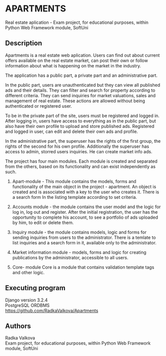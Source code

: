 # APARTMENTS 

Real estate aplication - Exam project, for educational purposes, within Python Web Framework module, SoftUni 

## Description

Apartments is a real estate web aplication. Users can find out about current offers available on the real estate market, can post their own or follow information about what is happening on the market in the industry. 

The application has a public part, a private part and an administrative part.

In the public part, users are unauthenticated but they can view all published ads and their details. They can filter and search for property according to different criteria. They can send inquiries for market valuations, sales and management of real estate. These actions are allowed without being authenticated or registered user.

To be in the private part of the site, users must be registered and logged in. After logging in, users have access to everything as in the public part, but also have their own profile to upload and store published ads. Registered and logged in user, can edit and delete their own ads and profile.

In the administrative part, the superuser has the rights of the first group, the rights of the second for his own profile. Additionally the superuser has access to admin, storred users inquiries. He can create market info ads. 


The project has four main modules. Each module is created and separated from the others, based on its functionality and can exist independently as such.

1. Apart-module - This module contains the models, forms and functionality of the main object in the project - apartment. An object is created and is associated with a key to the user who creates it. There is a search form In the listing template according to set criteria.

2. Accounts module - the module contains the user model and the logic for log in, log out and register. After the initial registration, the user has the opportunity to complete his account, to see a portfolio of ads uploaded by him, to edit or delete them.

3. Inquiry module - the module contains models, logic and forms for sending inquiries from users to the administrator. There is a temlate to list inquiries and a search form in it, available only to the administrator.

4. Market information module - models, forms and logic for creating publications by the administrator, accessible to all users.

5. Core- module Core is a module that contains validation template tags and other logic.


## Executing program

Django version 3.2.4 <br/>
PostgreSQL ORDBMS<br/>
https://github.com/RadkaValkova/Apartments

## Authors

Radka Valkova<br/>
Exam project, for educational purposes, within Python Web Framework module, SoftUni 




